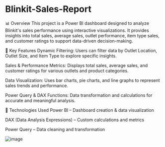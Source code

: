 # Blinkit-Sales-Report
📊 Overview
This project is a Power BI dashboard designed to analyze Blinkit's sales performance using interactive visualizations. It provides insights into total sales, average sales, outlet performance, item type sales, and customer ratings to support data-driven decision-making.

🔹 Key Features
Dynamic Filtering: Users can filter data by Outlet Location, Outlet Size, and Item Type to explore specific insights.

Sales & Performance Metrics: Displays total sales, average sales, and customer ratings for various outlets and product categories.

Data Visualization: Uses bar charts, pie charts, and line graphs to represent sales trends and performance.

Power Query & DAX Functions: Data transformation and calculations for accurate and meaningful analysis.

📂 Technologies Used
Power BI – Dashboard creation & data visualization

DAX (Data Analysis Expressions) – Custom calculations and metrics

Power Query – Data cleaning and transformation

![image](https://github.com/user-attachments/assets/321fcb9c-e127-4297-9217-45dc5c9e325d)
